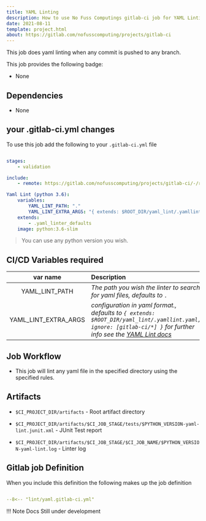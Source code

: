 ```yaml
---
title: YAML Linting
description: How to use No Fuss Computings gitlab-ci job for YAML Linting
date: 2021-08-11
template: project.html
about: https://gitlab.com/nofusscomputing/projects/gitlab-ci
---
```


This job does yaml linting when any commit is pushed to any branch.

This job provides the following badge:

- None


## Dependencies

- None


## your .gitlab-ci.yml changes

To use this job add the following to your `.gitlab-ci.yml` file

``` yaml

stages:
    - validation

include:
    - remote: https://gitlab.com/nofusscomputing/projects/gitlab-ci/-/raw/master/yaml_lint/.gitlab-ci.yml

Yaml Lint (python 3.6):
    variables:
        YAML_LINT_PATH: "."
        YAML_LINT_EXTRA_ARGS: "{ extends: $ROOT_DIR/yaml_lint/.yamllint.yaml, ignore: [gitlab-ci/*] }"
    extends:
        - .yaml_linter_defaults
    image: python:3.6-slim

```

> You can use any python version you wish.


## CI/CD Variables required

| var name | Description |
|:----:|:----|
| YAML_LINT_PATH | *The path you wish the linter to search for yaml files, defaults to `.`* |
| YAML_LINT_EXTRA_ARGS | *configuration in yaml format., defaults to `{ extends: $ROOT_DIR/yaml_lint/.yamllint.yaml, ignore: [gitlab-ci/*] }` for further info see the [YAML Lint docs](https://yamllint.readthedocs.io/en/stable/configuration.html?highlight=exclude#custom-configuration-without-a-config-file)* |


## Job Workflow

- This job will lint any yaml file in the specified directory using the specified rules.


## Artifacts

- `$CI_PROJECT_DIR/artifacts` - Root artifact directory

- `$CI_PROJECT_DIR/artifacts/$CI_JOB_STAGE/tests/$PYTHON_VERSION-yaml-lint.junit.xml` - JUnit Test report

- `$CI_PROJECT_DIR/artifacts/$CI_JOB_STAGE/$CI_JOB_NAME/$PYTHON_VERSION-yaml-lint.log` - Linter log


## Gitlab job Definition

When you include this definition the following makes up the job definition

``` yaml title=".gitlab-ci.yml" linenums="1"

--8<-- "lint/yaml.gitlab-ci.yml"

```

!!! Note
    Docs Still under development
